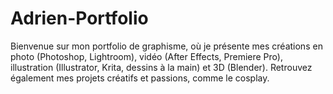 # Adrien-Portfolio
Bienvenue sur mon portfolio de graphisme, où je présente mes créations en photo (Photoshop, Lightroom), vidéo (After Effects, Premiere Pro), illustration (Illustrator, Krita, dessins à la main) et 3D (Blender). Retrouvez également mes projets créatifs et passions, comme le cosplay.
